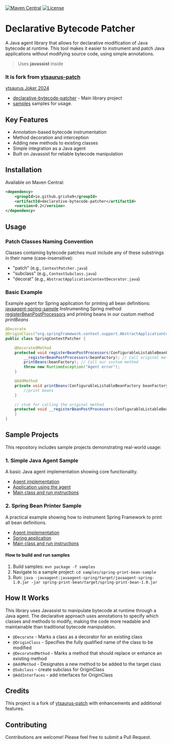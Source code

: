 [![Maven Central](https://img.shields.io/maven-central/v/io.github.grisha9/declarative-bytecode-patcher.svg)](https://search.maven.org/artifact/io.github.grisha9/declarative-bytecode-patcher)
[![License](https://img.shields.io/github/license/grisha9/declarative-bytecode-patcher)](LICENSE)

# Declarative Bytecode Patcher

A Java agent library that allows for declarative modification of Java bytecode at runtime. This tool makes it easier to instrument and patch Java applications without modifying source code, using simple annotations.

> Uses **javassist** inside

### It is fork from [ytsaurus-patch](https://github.com/ytsaurus/ytsaurus-spyt/blob/main/spark-patch/src/main/java/tech/ytsaurus/spyt/patch/)

[ytsaurus Joker 2024](https://vkvideo.ru/playlist/-796_56/video-796_456240553)

- [declarative-bytecode-patcher](.) - Main library project
- [samples](samples) samples for usage.

## Key Features

- Annotation-based bytecode instrumentation
- Method decoration and interception
- Adding new methods to existing classes
- Simple integration as a Java agent
- Built on Javassist for reliable bytecode manipulation

## Installation

Available on Maven Central:

```xml
<dependency>
    <groupId>io.github.grisha9</groupId>
    <artifactId>declarative-bytecode-patcher</artifactId>
    <version>0.2</version>
</dependency>
```

## Usage

### Patch Classes Naming Convention

Classes containing bytecode patches must include any of these substrings in their name (case-insensitive):

- "patch" (e.g., `ContextPatcher.java`)
- "subclass" (e.g., `ContextSubclass.java`)
- "decorat" (e.g., `AbstractApplicationContextDecorator.java`)

### Basic Example

Example agent for Spring application for printing all bean definitions: [javaagent-spring-sample](samples/spring-print-bean-sample/javaagent-spring)
Instrumenting Spring method [registerBeanPostProcessors](https://github.com/spring-projects/spring-framework/blob/3.0.x/org.springframework.context/src/main/java/org/springframework/context/support/AbstractApplicationContext.java#L410) and printing beans in our custom method _printBeans_

```java
@Decorate
@OriginClass("org.springframework.context.support.AbstractApplicationContext")
public class SpringContextPatcher {

    @DecoratedMethod
    protected void registerBeanPostProcessors(ConfigurableListableBeanFactory beanFactory) {
        __registerBeanPostProcessors(beanFactory); // Call original method
        printBeans(beanFactory); // Call our custom method
        throw new RuntimeException("Agent error");
    }

    @AddMethod
    private void printBeans(ConfigurableListableBeanFactory beanFactory) {
        //print beans
    }

    // stub for calling the original method
    protected void __registerBeanPostProcessors(ConfigurableListableBeanFactory beanFactory) {
    }
}
```

## Sample Projects

This repository includes sample projects demonstrating real-world usage:

### 1. Simple Java Agent Sample

A basic Java agent implementation showing core functionality.

- [Agent implementation](samples/simple-java-sample/javaagent-simple)
- [Application using the agent](samples/simple-java-sample/javaagent-simple-app)
- [Main class and run instructions](samples/simple-java-sample/javaagent-simple-app/src/main/java/com/example/AppSample.java)

### 2. Spring Bean Printer Sample

A practical example showing how to instrument Spring Framework to print all bean definitions.

- [Agent implementation](samples/spring-print-bean-sample/javaagent-spring)
- [Spring application](samples/spring-print-bean-sample/spring-print-bean)
- [Main class and run instructions](samples/spring-print-bean-sample/spring-print-bean/src/main/java/org/springframework/sample/Application.java)

#### How to build and run samples

1. Build samples: `mvn package -f samples`
2. Navigate to a sample project: `cd samples/spring-print-bean-sample`
3. Run: `java -javaagent:javaagent-spring/target/javaagent-spring-1.0.jar -jar spring-print-bean/target/spring-print-bean-1.0.jar`

## How It Works

This library uses Javassist to manipulate bytecode at runtime through a Java agent. The declarative approach uses annotations to specify which classes and methods to modify, making the code more readable and maintainable than traditional bytecode manipulation.

- `@Decorate` - Marks a class as a decorator for an existing class
- `@OriginClass` - Specifies the fully qualified name of the class to be modified
- `@DecoratedMethod` - Marks a method that should replace or enhance an existing method
- `@AddMethod` - Designates a new method to be added to the target class
- `@Subclass` - create subclass for OriginClass
- `@AddInterfaces` - add interfaces for OriginClass

## Credits

This project is a fork of [ytsaurus-patch](https://github.com/ytsaurus/ytsaurus-spyt/blob/main/spark-patch/src/main/java/tech/ytsaurus/spyt/patch/) with enhancements and additional features.

## Contributing

Contributions are welcome! Please feel free to submit a Pull Request.